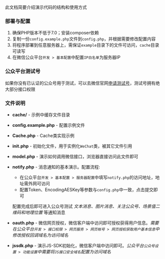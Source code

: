 此文档简要介绍演示代码的结构和使用方式

### 部署与配置
1. 确保PHP版本不低于7.0；安装composer依赖
1. 复制一份`config.example.php`文件到`config.php`，并根据需要修改配置内容
1. 将程序部署到任意服务器上，需保证`example`目录下的文件可访问，`cache`目录可读写
1. 在微信公众平台`开发 > 基本配置`中配置`IP白名单`为服务器IP

### 公众平台测试号
如果你没有已认证的公众号用于测试，可以去微信官网[申请测试号](https://mp.weixin.qq.com/debug/cgi-bin/sandbox?t=sandbox/login)，测试号拥有绝大部分接口权限

### 文件说明
- **cache/** - 示例中缓存文件目录
- **config.example.php** - 配置示例文件
- **Cache.php** - Cache类实现示例
- **init.php** - 初始化文件，用于实例化`WeChat`类，被其它文件引用
- **model.php** - 演示如何调用微信接口，浏览器直接访问此文件即可
- **notify.php** - 消息通知的基本演示。配置流程:
  - 在公众平台`开发 > 基本配置 > 服务器配置`中填写`notify.php`的访问地址，地址需外网可访问
  - 配置Token、EncodingAESKey等参数与`config.php`中一致，点击提交即可

  配置完成后即可进入公众号测试 _文本消息、图片消息、关注公众号、场景值二维码和地理位置_ 等通知消息
- **oauth.php** - 微信网页授权，微信客户端中访问即可授权获得用户信息。_需要在公众平台`开发 > 接口权限 > 网页服务 > 网页帐号 > 网页授权获取用户基本信息`中修改授权回调域名为访问域名_
- **jssdk.php** - 演示JS-SDK初始化，微信客户端中访问即可。_公众平台`公众号设置 > 功能设置`中需要将`JS接口安全域名`配置为访问域名_